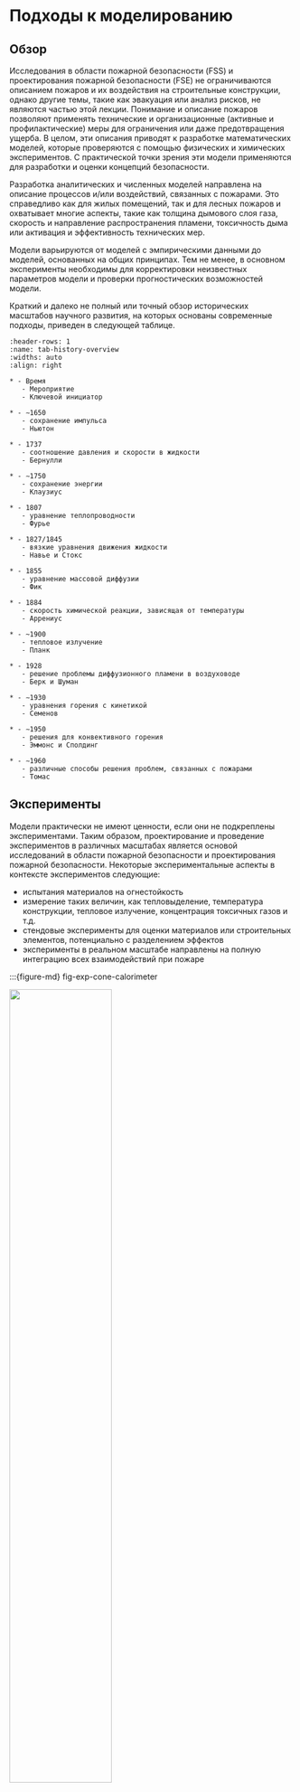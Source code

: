 # Подходы к моделированию

## Обзор

Исследования в области пожарной безопасности (FSS) и проектирования пожарной безопасности (FSE) не ограничиваются описанием пожаров и их воздействия на строительные конструкции, однако другие темы, такие как эвакуация или анализ рисков, не являются частью этой лекции. Понимание и описание пожаров позволяют применять технические и организационные (активные и профилактические) меры для ограничения или даже предотвращения ущерба. В целом, эти описания приводят к разработке математических моделей, которые проверяются с помощью физических и химических экспериментов. С практической точки зрения эти модели применяются для разработки и оценки концепций безопасности.

Разработка аналитических и численных моделей направлена на описание процессов и/или воздействий, связанных с пожарами. Это справедливо как для жилых помещений, так и для лесных пожаров и охватывает многие аспекты, такие как толщина дымового слоя газа, скорость и направление распространения пламени, токсичность дыма или активация и эффективность технических мер.

Модели варьируются от моделей с эмпирическими данными до моделей, основанных на общих принципах. Тем не менее, в основном эксперименты необходимы для корректировки неизвестных параметров модели и проверки прогностических возможностей модели.

Краткий и далеко не полный или точный обзор исторических масштабов научного развития, на которых основаны современные подходы, приведен в следующей таблице.


```{list-table} Краткий исторический обзор научных разработок
:header-rows: 1
:name: tab-history-overview
:widths: auto
:align: right

* - Время 
   - Мероприятие
   - Ключевой инициатор
   
* - ∼1650
   - сохранение импульса
   - Ньютон

* - 1737 
   - соотношение давления и скорости в жидкости
   - Бернулли
   
* - ∼1750
   - сохранение энергии
   - Клаузиус
   
* - 1807
   - уравнение теплопроводности
   - Фурье
   
* - 1827/1845
   - вязкие уравнения движения жидкости
   - Навье и Стокс
   
* - 1855
   - уравнение массовой диффузии
   - Фик
   
* - 1884
   - скорость химической реакции, зависящая от температуры
   - Аррениус
   
* - ~1900
   - тепловое излучение
   - Планк
   
* - 1928
   - решение проблемы диффузионного пламени в воздуховоде
   - Берк и Шуман
   
* - ∼1930
   - уравнения горения с кинетикой
   - Семенов
   
* - ∼1950
   - решения для конвективного горения
   - Эммонс и Сполдинг
   
* - ∼1960
   - различные способы решения проблем, связанных с пожарами
   - Томас
```

## Эксперименты

Модели практически не имеют ценности, если они не подкреплены экспериментами. Таким образом, проектирование и проведение экспериментов в различных масштабах является основой исследований в области пожарной безопасности и проектирования пожарной безопасности. Некоторые экспериментальные аспекты в контексте экспериментов следующие: 
* испытания материалов на огнестойкость
* измерение таких величин, как тепловыделение, температура конструкции, тепловое излучение, концентрация токсичных газов и т.д.
* стендовые эксперименты для оценки материалов или строительных элементов, потенциально с разделением эффектов
* эксперименты в реальном масштабе направлены на полную интеграцию всех взаимодействий при пожаре

:::{figure-md} fig-exp-cone-calorimeter

<img src="./figs/cone_calorimeter.png" width="60%">

Пример для стендового эксперимента: конусный калориметр. Размер образца составляет около $\sf\small 10~cm \times 10~cm$.
:::

:::{figure-md} fig-exp-orpheus

<img src="./figs/orpheus.jpeg" width="60%">

Пример эксперимента реального масштаба: эксперименты с горячим газом на станции метро. Эти эксперименты были проведены I.F.I. Аахен, Германия, в рамках проекта [ORPHEUS](http://www.orpheus-projekt.de).
:::

Эксперименты отличаются от тестов. Хотя тест проверяет свойство или результат, нет явной цели получить из него научное представление. Результат эксперимента разрабатывается с открытым вопросом и направлен на расширение базы знаний новыми результатами. 

## Аналитические модели

Модели первого типа - это аналитические модели. Они либо основаны на эмпирических данных и, таким образом, являются просто их математическим представлением. Либо они основаны на фундаментальных приближениях и симметриях, которые приводят к замкнутому аналитическому решению.

Несмотря на их, иногда очень ограниченные, приближения, они предлагают инструмент для быстрой оценки интересующих величин. Кроме того, они могут быть напрямую интегрированы в другие, потенциально более сложные модели. Другим важным аспектом является то, что аналитические модели могут быть проверены человеком, поскольку в общем случае возможно записать все необходимые входные параметры.

Конечно, из-за лежащих в основе упрощений и допущений их применимость ограничена.

**Пример – Температура конвективной колонки**

Измерение локальной температуры газа в конвективной колонке приводит к эмпирическому описанию усредненных по времени значений. На основе измерений, подобных показанным на {numref}`fig-exp-plume-profile`, может быть получена математическая формулировка для описания наблюдений.

:::{figure-md} fig-exp-plume-profile

<img src="./figs/plume-profile-yokoi.png" width="40%">

Пример экспериментально полученных нормализованных температурных профилей конвективной колонки. Источник: {cite}`Yokoi.1960`.
:::

Повышение температуры $\mf \Delta T$ в турбулентном конвективной колонке может быть в целом аппроксимировано:

$$
\mf \Delta T(z, r) = T_m(z) \cdot\exp\left(-\beta\left(\frac{r}{b(z)}\right)^2\right)
$$ (eq-deltaT-plume)

где
* $\mf z,r$: высота над источником столба и расстояние от центральной линии
* $\mf b(z)$: радиус конвективной колонки
* $\mf \beta$: эмпирическая константа ≈ 1
* $\mf T_m(z)$: температура на осевой линии (при z)

**Пример – Массовый расход**

Благодаря аналитическому описанию конвективной колонки и других явлений становится возможным исследовать воздействие и меры противопожарной защиты при пожарах в жилых помещениях. Примером этого является оценка массового расхода конвективной колонки $\mf \dm_{pl}$ от пожара с заданным выделением тепла $\mf \dQ$. Таким образом, становится возможным, например, сформулировать требования к системе дымоудаления.

```{margin} Производные
В этом тексте используются следующие краткие формы производных:

* производная по времени:

$$\mf \dot{\phi} = \frac{d\phi}{dt}$$

* пространственные производные:

$$\mf \phi' = \frac{d\phi}{dl}$$

$$\mf \phi'' = \frac{d\phi}{dA}$$

$$\mf \phi''' = \frac{d\phi}{dV}$$
```

:::{figure-md} fig-exp-analytical-mass-flow

<img src="./figs/compartment_flow_central_labeled.svg" width="80%">

Иллюстрация величин, участвующих в аналитической оценке массового расхода конвективной колонки $\mf \dm_{pl}$.
:::

Следуя, например, {cite}`VDI-6019-2`, массовому расходу конвективной колонки $\mf \dm_{pl}$ может быть рассчитан непосредственно, тогда как два режима необходимо рассматривать отдельно. Они различаются отношением расстояния до очага пожара к слою дыма $\mf z_{eff}$ и квадратный корень из площади пожара $\mf A_{fire}$, т.е. $\sf \sqrt{A_{fire}}$. 

**Режим формирования конвективной колонки**

В случае 

$$ 
\mf \frac{z_{eff}}{\sqrt{A_{fire}}} \le 2 \quad ,
$$ (eq-zA-ratio)

массовый расход может быть рассчитан как

$$
\mf \dm_{pl} = C_1 \cdot z^{1.5}_{eff}\cdot \sqrt{4\pi A_{fire}}\quad .
$$ (eq-dmpl-jet)

Свободный параметр, здесь коэффициент индукции $\mf C_1$, принимает значение $\mf 0.19~kg\,m^{-5/2}\,s^{–1}$.

Решение уравнения {eq}`eq-dmpl-jet` зависит только от геометрических величин, скорость тепловыделения здесь не влияет. Решение простое, но есть допущения, которым необходимо соответствовать. Вот некоторые из них:

* рассматриваемое помещение представляет собой одноэтажный дымовой резервуар
* минимальная высота помещения составляет $\mf 4.0~m$
* температура в помещении ниже температуры дымовых газов
* справедливо только для пожаров мощностью $\mf 8~kW$ до  $\mf 30~kW$ с удельной скоростью тепловыделения на площадь $\mf 200~kW/m^2$ до $\mf 1800~kW/m^2$
* диаметр источника пожара $\mf d_{fire}$ от $\mf 0.4~m$ до $\mf 9~m$

**Режим подобия**

Если соотношение {eq}`eq-zA-ratio` неверно, конвективная колонка находится в так называемом режиме подобия. Здесь конвективная колонка можно рассматривать как невозмущенная, поскольку расстояние до слоя дыма велико по сравнению с начальной шириной конвективной колонки. В данном случае существует несколько возможных подходов к описанию конвективной колонки. Один из них основан на модели Хескестада и предсказывает массовый расход конвективной колонки как

$$
\mf \dm_{pl} = C_2\cdot \dQ_{conv}\cdot \left( z_{eff} - z_0 \right)^{5/3} \quad .
$$ (eq-dmpl-similarity)

Для оценки необходимы следующие дополнительные величины:

* Конвективная часть скорости тепловыделения $\mf \dQ_{conv}$, которые можно оценить как 70% от общей скорости тепловыделения, т.е.


  $$
  \mf \dQ_{conv} = 0.7 \dQ \quad.
  $$

* Виртуальное начало конвективной колонки, которое находится на расстоянии $\mf z_0$. Существуют различные способы вычисления, но один из них приведен

  $$
  \mf z_0 = -1.02 d_{fire} + 0.083 \dQ^{0.4} \quad,
  $$
  где диаметр очага пожара обозначается как  $\mf d_{fire}$.

* Значение коэффициента индукции $\mf C_2$ речь идет $\mf 0.071~kg \left(kW\,s^3\,m^5\right)^{-1/3}$.

Эта модель приводит к достоверным прогнозам, если выполняются следующие условия:


* площадь пожара компактна, то есть имеет форму, которую можно представить в виде круга или квадрата,
* температура окружающей среды в конвективной колонки постоянна
* окружающая среда не создает помех конвективной колонки. 

## Пожар в одном помещении

Для иллюстрации следующих моделей используется каноническая схема пожара в помещении, см. {numref}`fig-compartment-flow-basic`. Она состоит из одного отсека с локальным пожаром. Единственным выходом во внешнюю среду является дверь.

:::{figure-md} fig-compartment-flow-basic

<img src="./figs/compartment_door_flow_labeled.svg" width="60%">

Потоки и режимы в каноническом пожаре в помещении с одним проемом, здесь дверью.
:::

В очень упрощенном представлении можно наблюдать следующие явления:

* Под потолком помещения скапливается слой дыма, который создает расслоение.  Горячие продукты горения и втянутый воздух переносятся из огня в слой дыма благодаря плавучести – это конвектиная колонка.
* Слой горячего дыма опускается вниз, пока не достигнет верхней части дверного проема, и дым может выходить из помещения, образуя шлейф дыма.
* При открывании двери дым выходит из помещения в верхней части проема, в то время как свежий холодный воздух поступает в помещение в нижней части.

## Зонные модели

Приведенный выше рисунок, {numref}`fig-compartment-flow-basic` показывает, что интересующая область может быть разделена на две зоны: верхний и нижний слои, см.  {numref}`fig-two-zone-model`. Модели зон используют это разделение для упрощения общего сценария и прогнозирования физических (например, температура) и геометрических (например, высота) свойств зон.

:::{figure-md} fig-two-zone-model

<img src="./figs/compartment_zone_model.svg" width="60%">

Иллюстрация простой двухзонной модели – верхнего слоя горячего и нижнего слоя холодного газа.
:::

```{margin} Примечание:
Соответствующие фундаментальные термодинамические соотношения будут представлены в следующем разделе лекции. Этот раздел предназначен только для демонстрации общего подхода к моделированию зон.
```

Далее для демонстрации подхода к зонным моделям используется модель [Consolidated Fire And Smoke Transport (CFAST)](https://pages.nist.gov/cfast/index.html) {cite}`CFAST7-TR.2021`. Здесь физические величины, такие как температура $\mf T_i$, объем $\mf V_i$, и давление $\mf p$ для каждого слоя, т.е.  $\mf i\in [u,l]$, вычисляются. Это единичные значения, которые представляют всю зону. 

Используя закон идеального газа, уравнение {eq}`eq-zone-model-ideal-gas-law`, массу $\mf m_i$ слоя можно вычислить. 

$$
\mf pV_i = m_i R T_i
$$ (eq-zone-model-ideal-gas-law)

Где $\mf R$ это удельная газовая постоянная, здесь имеющая значение приблизительно $\mf 290~J\,kg^{-1}\,K^{-1}$ для воздуха. Изменение внутренней энергии зоны описывается суммой всех источников тепла $\mf \dq_i$ и работа, выполняемая за счет изменения объема слоя, т.е. $\mf p\cdot dV_i/dt$:

$$
\mf \frac{d}{dt}\left( c_v m_i T_i\right) = \dq_i - p\frac{dV_i}{dt}\quad,
$$ (eq-zone-model-internal-energy)

с удельной теплоемкостью при постоянном объеме $\mf c_v$. 

Помимо обработки граничных условий и других дополнительных процессов, выводится набор связанных обыкновенных дифференциальных уравнений, описывающих изменение давления

$$
\mf \frac{dp}{dt} = \frac{\gamma - 1}{V} (\dq_l + \dq_u)\quad, и
$$ (eq-zone-mode-pressure)

верхний слой 

$$
\mf \frac{dV_u}{dt} = \frac{1}{p\gamma}\left((\gamma-1)\dq_u - V_u \frac{dp}{dt}  \right)\quad ,
$$ (eq-zone-mode-vu)

где меньший объем $\mf V_l$ может быть рассчитан с учетом заданного общего объема помещения $\mf V$ как  $\mf V_l = V - V_u$. Изменение температуры в каждом слое рассчитывает 

$$
\mf \frac{dT_u}{dt} = \frac{1}{c_p m_u}\left( \dq_u - c_p \dm_u T_u + V_u \frac{dp}{dt}\right)\quad, и
$$ (eq-zone-mode-Tu)

$$
\mf \frac{dT_l}{dt} = \frac{1}{c_p m_l}\left( \dq_l - c_p \dm_l T_l + V_l \frac{dp}{dt}\right)\quad .
$$ (eq-zone-mode-Tl)

Этот набор уравнений может быть решен численно и приводит к решению, зависящему от времени, для четырех указанных величин.

## Полевые модели

В то время как зонные модели разбивают область расчета на несколько областей, полевые модели дискретизируют объем с помощью трехмерной сетки, см. {numref}`fig-field-model`. Эта дискретизация необходима для численного решения набора дифференциальных уравнений в частных производных для таких величин, как плотность, скорость, давление и энтальпия в каждом узле сетки.

:::{figure-md} fig-field-model

<img src="./figs/compartment_field_model.svg" width="60%">

Иллюстрация дискретизации области в полевой модели.
:::

Твердые объекты в области должны быть представлены в сетке, и в этих положениях необходимо оценить граничные условия. В результате соответствующей процедуры численного решения вычисляются пространственно и временно разрешенные значения для вышеупомянутых величин. Смотрите {numref}`fig-field-model-temperatures` для наглядного представления температурного поля в определенный момент времени.

:::{figure-md} fig-field-model-temperatures

<img src="./figs/compartment_field_model_temperatures.svg" width="60%">

Иллюстрация значений температуры в каждом элементе (ячейке) дискретизации области.
:::

Основным содержанием этой лекции являются численные модели и подходы к решению, применяемые в полевых моделях. Эта методология в целом называется вычислительной гидродинамикой (CFD), где моделирование пожара является специализированной темой в очень широком диапазоне приложений. Полевая модель, описанная в этой лекции, является [Fire Dynamics Simulator (FDS)](https://pages.nist.gov/fds-smv/index.html). 
